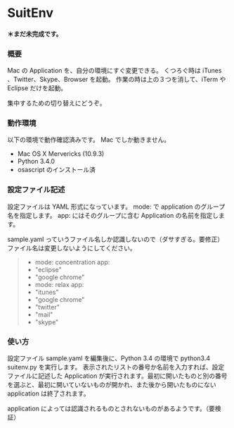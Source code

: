 SuitEnv
=======

#### ＊まだ未完成です。

### 概要
Mac の Application を、自分の環境にすぐ変更できる。
くつろぐ時は iTunes 、Twitter、Skype、Browser を起動。
作業の時は上の３つを消して、iTerm や Eclipse だけを起動。

集中するための切り替えにどうぞ。

### 動作環境
以下の環境で動作確認済みです。
Mac でしか動きません。

+ Mac OS X Mervericks (10.9.3)
+ Python 3.4.0
+ osascript のインストール済

### 設定ファイル記述

設定ファイルは YAML 形式になっています。
mode: で application のグループ名を指定します。
app: にはそのグループに含む Application の名前を指定します。

sample.yaml っていうファイル名しか認識しないので（ダサすぎる。要修正）ファイル名は変更しないようにしてください。

> - mode: concentration
>  app:
>  - "eclipse"
>  - "google chrome"
>- mode: relax
>  app:
>  - "itunes"
>  - "google chrome"
>  - "twitter"
>  - "mail"
>  - "skype"

### 使い方
設定ファイル sample.yaml を編集後に、Python 3.4 の環境で python3.4 suitenv.py を実行します。
表示されたリストの番号か名前を入力すれば、設定ファイルに記述した Application が実行されます。最初に開いたものと別の番号を選ぶと、最初に開いていないものが開かれ、また後から開いたものにない application は終了されます。

application によっては認識されるものとされないものがあるようです。（要検証）
